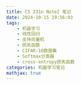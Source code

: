 ```yaml
---
title: CS 231n Note2 笔记
date: 2024-10-15 19:56:03
tags:
    - 机器学习
    - 线性回归
    - 支持向量机
    - 损失函数
    - CIFAR-10数据集
    - Softmax分类器
    - cross-entropy损失函数
categories: 机器学习笔记
mathjax: true
---
```

<head>
    <script src="https://cdn.mathjax.org/mathjax/latest/MathJax.js?config=TeX-AMS-MML_HTMLorMML" type="text/javascript"></script>
    <script type="text/x-mathjax-config">
        MathJax.Hub.Config({
            tex2jax: {
            skipTags: ['script', 'noscript', 'style', 'textarea', 'pre'],
            inlineMath: [['$','$']],

			displayMath: [['$$', '$$']]

            }
        });
    </script>
</head>


## Linear Classification
在上一节中，我们使用kNN的方式来分类图像，但是显而易见的，这种方式有两个缺点：
+ 无论是训练时还是推理是，都需要储存所有的训练图像，这将极大地小号训练的储存资源

+ 推理时需将待分类图片与测试集一一比较，这是很低效的操作，将大大增加推理时间

于是我们引入一种通用的方法，用于改善上面提到的这些缺点。
在这个方法中，有两个主要的组成部分：
+ 评分函数(score function): 用于计算测试图像在每个类别上的得分

+ 损失函数(loss function): 用于衡量预测分数与实际标签之间的差异

## Parameterized mapping from image to label scores
首先我们来明确一些符号，图像对应的向量$x_i\in \mathbb{R}^D$，其中每个测试图像都有一个对应的正确标签$y_i$，其中$i\in\lbrace 1,2,...,N\rbrace,y\in\lbrace 1,2...,K\rbrace$。于是我们可以定义损失函数$f:\mathbb{R}^D\rightarrow \mathbb{R}^K$。
线性分类器(Linear Classifier)，我们用一个自然的线性映射定义它的评分函数:
$$f(x_i,W,b) = Wx_i+b$$
其中$W$是一个$K\times D$的矩阵，$b$被称为偏置向量(bias vector)，用于防止对应的分类平面始终只能过原点
## Interpreting a linear classifier
我们可以这样通俗地解释线性分类器，分类器对每个标签在某个特定的位置的特定颜色具有偏好，比如说在船的图片中就会有很多蓝色的像素点，于是这些像素点对应的权重便会相应地变高，从而提高该类图片的评分函数。让我们用可视化来使这解释更清晰，虽然CIFAR-10中的数据点事3072维的，但我们还是在2维的图像上表示它以便观察：
![alt text](/assets/CS-231n-1/1.png)
其中箭头的方向便是评分函数增加的方向。
实际上，这种方法还是与kNN类似的，只是把kNN中所需要计算的距离替换成与训练出的向量的内积，并且用一个被泛化过的向量来代替训练集中的图片。
然而，这个泛化过的向量实际上只是对训练集中图片的融合，如下图所示，可以看到，每类对应的图片中保留并融合了许多训练集图片中的特征，同时又由于训练集可能带有一些偏向性，导致训练出的融合图像带有一部分并不广泛的特征，比如汽车是红色的。
![alt text](/assets/CS-231n-1/2.png)
**bias trick**:就是给训练集数据升维从而避免最后还要加上偏置向量。
**Image data preprocessing**:即将训练集中的数据全部映射到$[-1,1]$，这么做的作用后面会讲
## Loss function
损失函数是一个与矩阵$W$有关的函数，简单来说当训练出的的$W$与训练数据越接近(即预测越准确)，损失函数就越小。
## Multiclass Support Vector Machine Loss
在多分类支持向量机损失函数中，我们有两个超参数$\Delta, \lambda$，损失函数定义为：
$$L=\frac{1}{N} \sum_{i} \sum_{j \neq y_{i}}\left[\max \left(0, f\left(x_{i} ; W\right)_{j}-f\left(x_{i} ; W\right)_{y_{i}}+\Delta\right)\right]+\lambda \sum_{k} \sum_{l} W_{k, l}^{2}$$
多分类向量机的损失函数由两部分构成：
+ 数据损失：即前半部分，在支持向量机中，我们最希望能够让不正确标签的得分低于正确标签的得分至少$\Delta$，于是我们将所有不正确标签与其对应正确标签的得分分别作差，若满足要求则设为0，否则求和，并取平均值，便得到了数据损失。

+ 正则化损失：在支持向量机中，我们希望分类器的各个权重能够趋向于分散均匀。于是我们加入正则化损失来尽量使$W$中的值均匀，其中参数$\lambda$即该项损失的权重。
讲义中给出了计算数据损失的python代码，分为纯循环实现，半向量化实现和全向量化实现，其中最后一种效率最高，但被留做了习题，这里只记录最后一种：

```python

def L(x, y, W):
    delta = 1.0
    score = X.dot(W)
    correct_score = score[y, np.arange(score.shape[1])]
    margin = np.maximum(0, score - correct_score + delta)
    margin[y, np.arange(score.shape[1])] = 0
    loss = np.sum(margin) / X.shape[1]
    return loss
```

## Practical Consideration
本节主要讨论了超参数的选取，主要结论只有一个，就是$\Delta$与$\lambda$的倒数成反比。
## Softmax classifier
在cs188的学习中，我们已经知道了Logistic二分类，即通过Logistic函数是否大于0.5来判断分类。在这里，我们将该种分类方法提升到多分类即为Softmax分类器。
在SVM分类器中，我们通过学习拟合一个矩阵$W$，用于计算数据在每个类别中的得分通过比较正确分类与其余分类得分的差值计算损失函数
而在Softmax分类中，我们不采用这种直接比较得分的方式，我们通过计算出每一个分类的Logistic函数值，生成一个标准概率分布，从而得到每个分类的置信度，Softmax分类器中的损失函数被定义为；
$$L_i = -\log(\frac{e^{f_{y_i}}}{\sum_{j}e^{f_{j}}}) = -f_{y_{i}} + \log \sum_j e^{f_{j}}$$
我们将这个函数称为 **cross-entropy loss**
符号不在说明，应该很清晰易懂，即计算出每个标签对应向量与数据点的内积，求和并化为标准概率分布，对正确标签的概率取负倒数。
并且，对所有训练数据来说，总的损失函数就是对每个数据点求得的损失函数取平均值。
函数$f_j(z) = \frac{e^{z_j}}{\sum_k e^{z_k}}$被称为**softmax function**，它接收一个一个包含各标签得分的向量，并计算出一个标准概率分布
**信息论视角(Information Theory view)**: 我们定义一个正确概率分布$p$与一个预测出来的估计分布(q)之间的*cross-entropy*差异为：
$$H(p,q) = -\sum_x p(x)\log q(x)$$
注意到，因为在Softmax分类时，真实的概率分布只有当标签为正确标签是概率为1，其余均为0，于是我们只要把这个条件带进$H(p,q)$即可发现表达式就是上文提到的Softmax分类器对应的损失函数。
因此在训练Softmax分类器时，我们的目标实际上也就是缩小两个概率分布之间的差异。
**概率上的解释(Probabilistic interpretation)**: 正如上文所说，由Softmax函数生成的各标签的值就是一个标准概率分布，因此我们可以使用*Maximum Likelihood Estimation*或者*MAximum a posteriori estimation*来优化$W$的选取，但是由于这些内容超出了本课程的范围，因此并没有讲授。
**实际：精度问题(Practical issues: Numeric stability)**: 由于Softmax函数在计算时涉及到了指数运算，因此可以想象会有很大的数字出现，然而对大数做除法会出现*Numerically Unstable*的情况(应该就是精度问题)。因此我们可以对函数进行一些小的调整来避免这种问题，如下：
$$\frac{e^{f_{y_i}}}{\sum_{j}e^{f_{j}}} = \frac{Ce^{f_{y_i}}}{C\sum_{j}e^{f_{j}}} = \frac{e^{f_{y_i}+\log C}}{\sum_{j}e^{f_{j} + \log C}}$$
因此我们可以在所有指数上同时加上一个常数$\log C$而不改变整体的值。于是在实际操作过程中，我们加上指数中最大的值即使$\log C = -max_j f_j$从而使所有指数都是一个非正数。
## SVM v.s. Softmax
![alt text](/assets/CS-231n-1/3.png)
上图很好地展现了两者之间的关系，两者都需要用到矩阵$W$计算各标签的得分，但使用标签的方式不同
**Softmax classifier Provides probabilities for each class**: 在softmax函数的计算过程中，每个类别都被赋予了一个置信度，这个置信度是由得分函数进行指数函数得到的，由于指数函数并不线性，因此我们再次引入一个超参数$\lambda$在计算概率之前，我们将得分向量数乘这个超参数，$\lambda$的改变会极大地改变概率分布，具体来说，越大的$\lambda$会导致越均匀的分布。
**In practice, SVM and Softmax are usually comparable**: SVM通常来说相较于softmax是“乐观的”，比如说在SVM看来[100,99,99]与[100,-100,-100]在第一个为正确类别且$\Delta=1$时是一样的，都可以使损失函数达到0，但softmax显然是不行的，更进一步讲，“悲观的”softmax分类器几乎不可能使损失函数降到0。